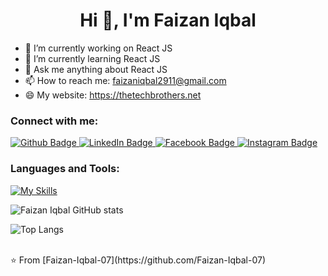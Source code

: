 <h1 align="center">Hi 👋, I'm Faizan Iqbal</h1>

- 🔭 I’m currently working on React JS
- 🌱 I’m currently learning React JS
- 💬 Ask me anything about React JS 
- 📫 How to reach me: faizaniqbal2911@gmail.com
- 😄 My website: https://thetechbrothers.net

  
### Connect with me:
<div id="badges">
  <a href="https://github.com/Faizan-Iqbal-07">
    <img src="https://img.shields.io/badge/Github-white?style=for-the-badge&logo=Github&logoColor=black" alt="Github Badge"/>
  </a>
  <a href="https://www.linkedin.com/in/faizan-iqbal-80675a217/">
    <img src="https://img.shields.io/badge/LinkedIn-blue?style=for-the-badge&logo=linkedin&logoColor=white" alt="LinkedIn Badge"/>
  </a>
   <a href="https://www.facebook.com/profile.php?id=100016884229215">
    <img src="https://img.shields.io/badge/Facebook-blue?style=for-the-badge&logo=facebook&logoColor=white" alt="Facebook Badge"/>
  </a>
  <a href="https://www.instagram.com/faizan_iqbal_0x/">
    <img src="https://img.shields.io/badge/Instagram-purple?style=for-the-badge&logo=instagram&logoColor=white" alt="Instagram Badge"/>
  </a>
</div>

### Languages and Tools:
[![My Skills](https://skillicons.dev/icons?i=html,css,tailwind,javascript,react,vscode,git,github&perline=5)](https://skillicons.dev)

![Faizan Iqbal GitHub stats](https://github-readme-stats.vercel.app/api?username=Faizan-Iqbal-07&show_icons=true&theme=dark)

![Top Langs](https://github-readme-stats.vercel.app/api/top-langs/?username=Faizan-Iqbal-07&theme=dark)

<br>
⭐️ From [Faizan-Iqbal-07](https://github.com/Faizan-Iqbal-07)
